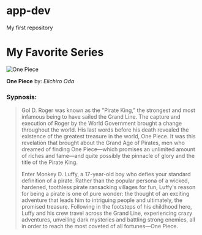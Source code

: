 # app-dev
My first repository

# My Favorite Series 
![One Piece](https://github.com/Ryojaa/app-dev/assets/133957954/4ed01aaf-a909-42f0-8b7e-436fb8348adc)

**One Piece** by: *Eiichiro Oda*

### **Sypnosis:**
> Gol D. Roger was known as the "Pirate King," the strongest and most infamous being to have sailed the Grand Line. The capture and execution of Roger by the World Government brought a change throughout the world. His last words before his death revealed the existence of the greatest treasure in the world, One Piece. It was this revelation that brought about the Grand Age of Pirates, men who dreamed of finding One Piece—which promises an unlimited amount of riches and fame—and quite possibly the pinnacle of glory and the title of the Pirate King.
>
>Enter Monkey D. Luffy, a 17-year-old boy who defies your standard definition of a pirate. Rather than the popular persona of a wicked, hardened, toothless pirate ransacking villages for fun, Luffy's reason for being a pirate is one of pure wonder: the thought of an exciting adventure that leads him to intriguing people and ultimately, the promised treasure. Following in the footsteps of his childhood hero, Luffy and his crew travel across the Grand Line, experiencing crazy adventures, unveiling dark mysteries and battling strong enemies, all in order to reach the most coveted of all fortunes—One Piece.
